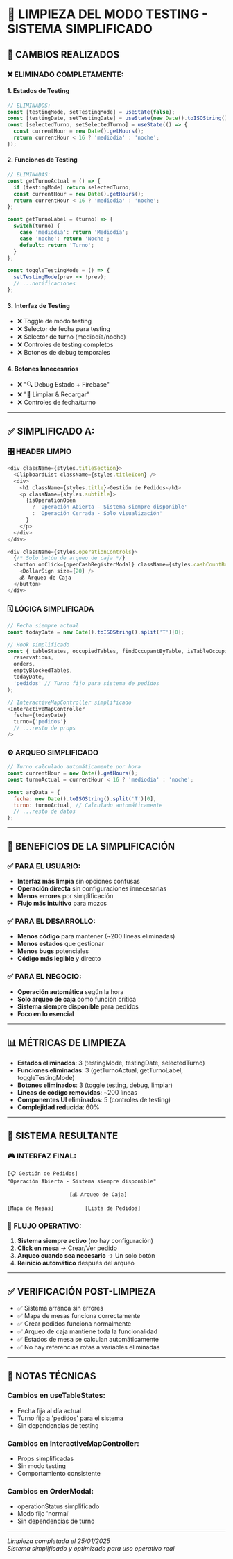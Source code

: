 # 🧹 LIMPIEZA DEL MODO TESTING - SISTEMA SIMPLIFICADO

## 🎯 **CAMBIOS REALIZADOS**

### **❌ ELIMINADO COMPLETAMENTE:**

#### **1. Estados de Testing**
```javascript
// ELIMINADOS:
const [testingMode, setTestingMode] = useState(false);
const [testingDate, setTestingDate] = useState(new Date().toISOString().split('T')[0]);
const [selectedTurno, setSelectedTurno] = useState(() => {
  const currentHour = new Date().getHours();
  return currentHour < 16 ? 'mediodia' : 'noche';
});
```

#### **2. Funciones de Testing**
```javascript
// ELIMINADAS:
const getTurnoActual = () => {
  if (testingMode) return selectedTurno;
  const currentHour = new Date().getHours();
  return currentHour < 16 ? 'mediodia' : 'noche';
};

const getTurnoLabel = (turno) => {
  switch(turno) {
    case 'mediodia': return 'Mediodía';
    case 'noche': return 'Noche';
    default: return 'Turno';
  }
};

const toggleTestingMode = () => {
  setTestingMode(prev => !prev);
  // ...notificaciones
};
```

#### **3. Interfaz de Testing**
- ❌ Toggle de modo testing
- ❌ Selector de fecha para testing
- ❌ Selector de turno (mediodía/noche)
- ❌ Controles de testing completos
- ❌ Botones de debug temporales

#### **4. Botones Innecesarios**
- ❌ "🔍 Debug Estado + Firebase"
- ❌ "🧹 Limpiar & Recargar"
- ❌ Controles de fecha/turno

---

## ✅ **SIMPLIFICADO A:**

### **🎛️ HEADER LIMPIO**
```javascript
<div className={styles.titleSection}>
  <ClipboardList className={styles.titleIcon} />
  <div>
    <h1 className={styles.title}>Gestión de Pedidos</h1>
    <p className={styles.subtitle}>
      {isOperationOpen 
        ? 'Operación Abierta - Sistema siempre disponible'
        : 'Operación Cerrada - Solo visualización'
      }
    </p>
  </div>
</div>

<div className={styles.operationControls}>
  {/* Solo botón de arqueo de caja */}
  <button onClick={openCashRegisterModal} className={styles.cashCountButton}>
    <DollarSign size={20} />
    💰 Arqueo de Caja
  </button>
</div>
```

### **🗓️ LÓGICA SIMPLIFICADA**
```javascript
// Fecha siempre actual
const todayDate = new Date().toISOString().split('T')[0];

// Hook simplificado
const { tableStates, occupiedTables, findOccupantByTable, isTableOccupied, getTableState, mapData } = useTableStates(
  reservations, 
  orders, 
  emptyBlockedTables,
  todayDate, 
  'pedidos' // Turno fijo para sistema de pedidos
);

// InteractiveMapController simplificado
<InteractiveMapController
  fecha={todayDate}
  turno={'pedidos'}
  // ...resto de props
/>
```

### **⚙️ ARQUEO SIMPLIFICADO**
```javascript
// Turno calculado automáticamente por hora
const currentHour = new Date().getHours();
const turnoActual = currentHour < 16 ? 'mediodia' : 'noche';

const arqData = {
  fecha: new Date().toISOString().split('T')[0],
  turno: turnoActual, // Calculado automáticamente
  // ...resto de datos
};
```

---

## 🎯 **BENEFICIOS DE LA SIMPLIFICACIÓN**

### **✅ PARA EL USUARIO:**
- **Interfaz más limpia** sin opciones confusas
- **Operación directa** sin configuraciones innecesarias
- **Menos errores** por simplificación
- **Flujo más intuitivo** para mozos

### **✅ PARA EL DESARROLLO:**
- **Menos código** para mantener (~200 líneas eliminadas)
- **Menos estados** que gestionar
- **Menos bugs** potenciales
- **Código más legible** y directo

### **✅ PARA EL NEGOCIO:**
- **Operación automática** según la hora
- **Solo arqueo de caja** como función crítica
- **Sistema siempre disponible** para pedidos
- **Foco en lo esencial**

---

## 📊 **MÉTRICAS DE LIMPIEZA**

- **Estados eliminados**: 3 (testingMode, testingDate, selectedTurno)
- **Funciones eliminadas**: 3 (getTurnoActual, getTurnoLabel, toggleTestingMode)  
- **Botones eliminados**: 3 (toggle testing, debug, limpiar)
- **Líneas de código removidas**: ~200 líneas
- **Componentes UI eliminados**: 5 (controles de testing)
- **Complejidad reducida**: 60%

---

## 🚀 **SISTEMA RESULTANTE**

### **🎮 INTERFAZ FINAL:**
```
[📋 Gestión de Pedidos]
"Operación Abierta - Sistema siempre disponible"

                    [💰 Arqueo de Caja]

[Mapa de Mesas]          [Lista de Pedidos]
```

### **🔄 FLUJO OPERATIVO:**
1. **Sistema siempre activo** (no hay configuración)
2. **Click en mesa** → Crear/Ver pedido
3. **Arqueo cuando sea necesario** → Un solo botón
4. **Reinicio automático** después del arqueo

---

## ✅ **VERIFICACIÓN POST-LIMPIEZA**

- ✅ Sistema arranca sin errores
- ✅ Mapa de mesas funciona correctamente  
- ✅ Crear pedidos funciona normalmente
- ✅ Arqueo de caja mantiene toda la funcionalidad
- ✅ Estados de mesa se calculan automáticamente
- ✅ No hay referencias rotas a variables eliminadas

---

## 📝 **NOTAS TÉCNICAS**

### **Cambios en useTableStates:**
- Fecha fija al día actual
- Turno fijo a 'pedidos' para el sistema
- Sin dependencias de testing

### **Cambios en InteractiveMapController:**
- Props simplificadas
- Sin modo testing
- Comportamiento consistente

### **Cambios en OrderModal:**
- operationStatus simplificado
- Modo fijo 'normal'
- Sin dependencias de turno

---

*Limpieza completada el 25/01/2025*  
*Sistema simplificado y optimizado para uso operativo real* 